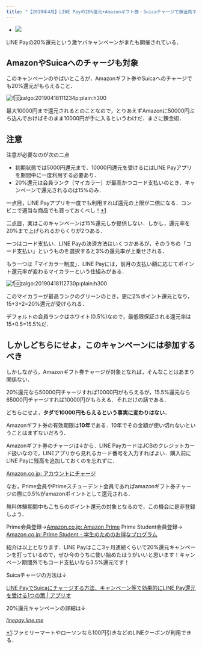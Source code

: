 ```yaml
---
title: "【2019年4月】LINE Payの20%還元+Amazonギフト券・Suicaチャージで錬金術する方法"
---
```




* ![](/img/pay-toku.jpg)



LINE Payの20%還元という激ヤバキャンペーンがまたも開催されている．

## AmazonやSuicaへのチャージも対象

このキャンペーンのやばいところが，Amazonギフト券やSuicaへのチャージでも20%還元がもらえること．

![f:id:zalgo:20190418111234p:plain:h300](/img/20190418111234.png)

最大10000円まで還元されるとのことなので，とりあえずAmazonに50000円ぶち込んでおけばそのまま10000円が手に入るというわけだ．まさに錬金術．

## 注意

注意が必要なのが次の二点

* 初期状態では5000円還元まで．10000円還元を受けるにはLINE Payアプリを期間中に一度利用する必要あり．
* 20%還元は会員ランク（マイカラー）が最高かつコード支払いのとき．キャンペーンで還元されるのは15%のみ．

一点目，LINE Payアプリを一度でも利用すれば還元の上限が二倍になる．コンビニで適当な商品でも買っておくべし！[*1](#f-4a173148 "ファミリーマートやローソンなら100円引きなどのLINEクーポンが利用できる．")

二点目，実はこのキャンペーンは15%還元しか提供しない．しかし，還元率を20%まで上げられるからくりが2つある．

一つはコード支払い．LINE Payの決済方法はいくつかあるが，そのうちの「コード支払い」というものを選択すると3%の還元率が上乗せされる．

もう一つは「マイカラー制度」．LINE Payには，前月の支払い額に応じてポイント還元率が変わるマイカラーという仕組みがある．

![f:id:zalgo:20190418112730p:plain:h300](/img/20190418112730.png)

このマイカラーが最高ランクのグリーンのとき，更に2%ポイント還元となり，15+3+2=20%還元が受けられる．

デフォルトの会員ランクはホワイト(0.5%)なので，最低限保証される還元率は15+0.5=15.5%だ．

## しかしどちらにせよ，このキャンペーンには参加するべき

しかしながら，Amazonギフト券チャージが対象となれば，そんなことはあまり関係ない．

20%還元なら50000円チャージすれば10000円がもらえるが，15.5%還元なら65000円チャージすれば10000円がもらえる．それだけの話である．

どちらにせよ，**タダで10000円もらえるという事実に変わりはない．**

Amazonギフト券の有効期限は**10年**である．10年でその金額が使い切れないということはまずないだろう．

Amazonギフト券のチャージは↓から．LINE PayカードはJCBのクレジットカード扱いなので，LINEアプリから見れるカード番号を入力すればよい．購入前にLINE Payに残高を追加しておくのを忘れずに．

[Amazon.co.jp: アカウントにチャージ](https://amzn.to/358zzPW)

なお，Prime会員やPrimeスチューデント会員であればamazonギフト券チャージの際に0.5%がamazonポイントとして還元される．

無料体験期間中もこちらのポイント還元の対象となるので，この機会に是非登録しよう．

Prime会員登録→[Amazon.co.jp: Amazon Prime](https://www.amazon.co.jp/amazonprime/ref=as_li_ss_tl?_encoding=UTF8&primeCampaignId=prime_assoc_ft&linkCode=sl2&tag=galavollc-22&linkId=0880269394f8519001b6b8797699735e&language=ja_JP)
Prime Student会員登録→
[Amazon.co.jp: Prime Student - 学生のためのお得なプログラム](https://amzn.to/3bKOtOT)

紹介は以上となります．LINE Payはここ3ヶ月連続くらいで20%還元キャンペーンを打っているので，ぜひ今のうちに使い始めたほうがいいと思います！キャンペーン期間外でもコード支払いなら3.5%還元です！

Suicaチャージの方法は↓

[LINE PayでSuicaにチャージする方法、キャンペーン等で効果的にLINE Pay還元を受ける1つの策 | アプリオ](https://appllio.com/line-pay-mobile-suica-charge)

20%還元キャンペーンの詳細は↓



<cite class="hatena-citation">[linepay.line.me](https://linepay.line.me/campaign/paytoku.html?utm_source=google&utm_medium=cpc&utm_campaign=g_brand&utm_content=g_paytoku_cp&utm_term=line%20pay_e&gclid=CjwKCAjwndvlBRANEiwABrR32IMi6FkE79A_GscLMIXtjUcqJ-FXouuLf_B1RIk61noQ-VcRS4YlGhoCM0oQAvD_BwE)</cite>



[*1](#fn-4a173148):ファミリーマートやローソンなら100円引きなどのLINEクーポンが利用できる．


